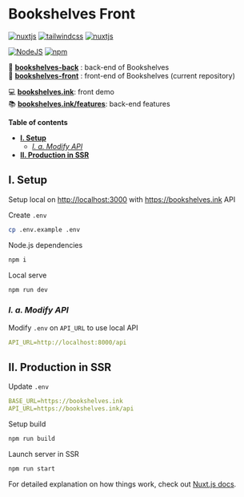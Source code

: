 # Bookshelves Front <!-- omit in toc -->

[![nuxtjs](https://img.shields.io/static/v1?label=NuxtJS&message=v2.15&color=00C58E&style=flat-square&logo=nuxt.js&logoColor=ffffff)](https://nuxtjs.org/)
[![tailwindcss](https://img.shields.io/static/v1?label=Tailwind%20CSS&message=v2.0&color=38B2AC&style=flat-square&logo=tailwind-css&logoColor=ffffff)](https://tailwindcss.com/)
[![nuxtjs](https://img.shields.io/static/v1?label=Designed%20to%20be&message=SSR&color=00C58E&style=flat-square&logo=nuxt.js&logoColor=ffffff)](https://nuxtjs.org/docs/2.x/concepts/server-side-rendering/)

[![NodeJS](https://img.shields.io/static/v1?label=NodeJS&message=v14.16&color=339933&style=flat-square&logo=node.js&logoColor=ffffff)](https://nodejs.org/en)
[![npm](https://img.shields.io/static/v1?label=NPM&message=v8&color=2C8EBB&style=flat-square&logo=npm&logoColor=CB3837)](https://docs.npmjs.com/cli/)

📀 [**bookshelves-back**](https://gitlab.com/ewilan-riviere/bookshelves-back) : back-end of Bookshelves  
🎨 [**bookshelves-front**](https://gitlab.com/ewilan-riviere/bookshelves-front) : front-end of Bookshelves (current repository)  

💻 [**bookshelves.ink**](https://bookshelves.ink): front demo  
📚 [**bookshelves.ink/features**](https://bookshelves.ink/features): back-end features  

**Table of contents**

- [**I. Setup**](#i-setup)
  - [*I. a. Modify API*](#i-a-modify-api)
- [**II. Production in SSR**](#ii-production-in-ssr)

## **I. Setup**

Setup local on <http://localhost:3000> with <https://bookshelves.ink> API

Create `.env`

```bash
cp .env.example .env
```

Node.js dependencies

```bash
npm i
```

Local serve

```bash
npm run dev
```

### *I. a. Modify API*

Modify `.env` on `API_URL` to use local API

```yml
API_URL=http://localhost:8000/api
```

## **II. Production in SSR**

Update `.env`

```yml
BASE_URL=https://bookshelves.ink
API_URL=https://bookshelves.ink/api
```

Setup build

```bash
npm run build
```

Launch server in SSR

```bash
npm run start
```

For detailed explanation on how things work, check out [Nuxt.js docs](https://nuxtjs.org).
